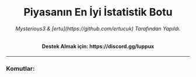
 
<br/>
<h1 align="center">Piyasanın En İyi İstatistik Botu</h1>
<h6 align="center">Mysterious3 & [ertu](https://github.com/ertucuk) Tarafından Yapıldı.</h6>
<h4 align="center">Destek Almak için: https://discord.gg/luppux</h6>

---





### Komutlar: